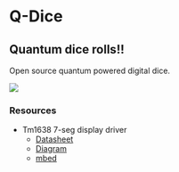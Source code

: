 # Q-Dice 

## Quantum dice rolls!!

Open source quantum powered digital dice.

![](https://i.imgur.com/8SS0AQ3.png)











### Resources

* Tm1638 7-seg display driver
  * [Datasheet](https://pdf1.alldatasheet.com/datasheet-pdf/view/1132372/TITAN/TM1638.html)
  * [Diagram](https://www.handsontec.com/dataspecs/display/TM1638.pdf)
  * [mbed](https://os.mbed.com/components/TM1638-LED-controller-80-LEDs-max-Keyboa/)